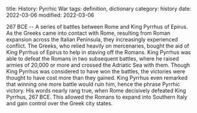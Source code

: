 title: History: Pyrrhic War
tags: definition, dictionary
category: history
date: 2022-03-06
modified: 2022-03-06


 267 BCE
 -- A series of battles between
Rome and King Pyrrhus of Epirus. As the Greeks came into contact
with Rome, resulting from Roman expansion across the Italian
Peninsula, they increasingly experienced conflict. The Greeks, who
relied heavily on mercenaries, bought the aid of King Pyrrhus of
Epirus to help in staving off the Romans. King Pyrrhus was able to
defeat the Romans in two subsequent battles, where he raised armies of
20,000 or more and crossed the Adriatic Sea with them. Though King
Pyrrhus was considered to have won the battles, the victories were
thought to have cost more than they gained. King Pyrrhus even
remarked that winning one more battle would ruin him, hence the phrase
 Pyrrhic victory. His words nearly rang true, when Rome decisively
defeated King Pyrrhus, 267 BCE.
 This allowed the Romans to
expand into Southern Italy and gain control over the Greek city states.




